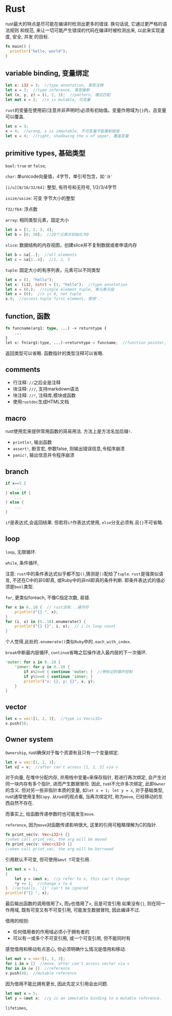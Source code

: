 # Rust

rust最大的特点是尽可能在编译时检测出更多的错误. 换句话说, 它通过更严格的语法规则
和规范, 来让一切可能产生错误的代码在编译时被检测出来, 以此来实现速度, 安全, 并发
的目标.

```rust
fn main() {
  println!("hello, world");
}
```

## variable binding, 变量绑定

```rust
let x: i32 = 3;  //type annotation, 类型注释
let x = 3;  //type inference, 类型推断
let (x, y, z) = (1, 2, 3);  //pattern, 模式匹配
let mut x = 3;  //x is mutable, 可变量
```

`rust`的变量在使用前(注意并非声明时)必须有初始值。变量作用域为`{}`内，且变量可以覆盖.

```rust
let x = 3;
x = 4;  //wrong, x is immutable, 不可变量不能重新赋值
let x = 4;  //right, shadowing the x of upper, 覆盖变量
```

## primitive types, 基础类型

`bool`: `true` or `false`;

`char`: 单unicode向量值，4字节，单引号包含，如`'沃'`

`[i/u][8/16/32/64]`: 整型, 有符号和无符号, 1/2/3/4字节

`isize/usize`: 可变 字节大小的整型

`f32/f64`: 浮点数

`array`: 相同类型元素，固定大小

```rust
let a = [1, 2, 3, 4];
let b = [0; 20];  //20个元素并初始化为0
```

`slice`: 数据结构的内存视图，创建slice并不复制数据或者申请内存

```rust
let b = &a[..];  //all elements
let c = &a[1..4];  //1, 2, 3
```

`tuple`: 固定大小的有序列表，元素可以不同类型

```rust
let x = (1, "hello");
let x: (i32, &str) = (1, "hello");  //type annotation
let x = (0,);  //single element tuple, 单元素元组
let x = (0);  //x is 0, not tuple
x.0;  //access tuple first element, 使用'.'
```

## function, 函数

```rust
fn funcname(arg1: type, ...) -> returntype {
	...
}
let x: fn(arg1:type, ...)->returntype = funcname;  //function pointer, 函数指针
```

返回类型可以省略. 函数指针的类型注释可以省略.

## comments

* 行注释: `//`之后全是注释
* 块注释: `///`, 支持markdown语法
* 块注释: `//!`, 注释库,模块或函数
* 使用`rustdoc`生成HTML文档

## macro

rust使用宏来提供常用函数的简易用法. 方法上是方法名加后缀`!`.
* `println!`, 输出函数
* `assert!`, 断言宏, 参数false, 则输出错误信息,令程序崩溃
* `panic!`, 输出信息并令程序崩溃

## branch

```rust
if x==5 {
	...
} else if {
	...
} else {
	...
}
```

`if`是表达式,会返回结果. 但若将`if`作表达式使用, `else`分支必须有.且`{}`不可省略.

## loop

`loop`, 无限循环.

`while`, 条件循环, 

注意: `rust`中的条件表达式似乎都不加`()`,猜测是`()`配给了`tuple`. `rust`是强类似语言, 不还在C中的非0即真, 或Ruby中的非nil即真的条件判断. 即条件表达式的值必须是`bool`类型.

`for`, 更类似foreach, 不像C指定次数, 易错.

```rust
for x in 0..10 {  // rust没有...操作符
	println!("{} ", x);
}
for (i, x) in (5..10).enumerate() {
	println!("{} {}", i, x);  // i is loop count
}
```

个人觉得,此处的`.enumerate()`类似`Ruby`中的`.each_with_index`.

`break`中断最内层循环, `continue`省略之后操作进入最内层的下一次循环.

```rust
'outer: for x in 0..10 {
	'inner: for y in 0..10 {
		if x%2==0 { continue 'outer; }  //带标记的循环控制
		if y%2==0 { continue 'inner; }
		println!("x: {}, y: {}", x, y);
	}
}
```

## vector

```rust
let x = vec![1, 2, 3];  //type is Vec<i32>
x.push(5);
```

## Owner system

`Ownership`, rust确保对于每个资源有且只有一个变量绑定.

```rust
let v = vec![1, 2, 3];
let v2 = v;  //after can't access [1, 2, 3] via v
```

对于向量, 在堆中分配内存, 并用栈中变量`v`来保存指针, 若进行再次绑定, 会产生对同一块内存有多个指针, 进而产生数据冒险. 因此, rust不允许多次绑定, 此即`Owner`的含义. 但对另一些非指针本质的变量, 如`let x = 1; let y = x`, 对于基础类型, rust通常使用复制`Copy`. 从rust的观点看, 当再次绑定时, 称为`move`, 已经移动的东西自然不存在.

而事实上, 给函数传递参数时也可能发生`move`.

`reference`, 因为`move`对函数传递影响很大, 这里的引用可粗略理解为C的指针.

```rust
fn print_vec(v: Vec<i32>) {}  
//when call print_vec, the arg will be moved
fn print_vec(v: &Vec<i32>) {}
//when call print_vec, the arg will be borrowed
```

引用默认不可变, 但可使用`&mut T`可变引用.

```rust
let mut x = 5;
{
	let y = &mut x;  //y refer to x, this can't change
	*y += 1;  //change x to 6
}  //actually, '{}' can't be ignored
println!("{} ", x);
```

最后输出函数的调用借用了`x`, 而`y`也借用了`x`, 且是可变引用.如果没有`{}`, 则在同一作用域, 既有可变又有不可变引用, 可能发生数据冒险, 因此编译不过.

借用的规则:
* 任何借用者的作用域必须小于拥有者的
* 可以有一或多个不可变引用, 或一个可变引用, 但不能同时有

感觉借用和移动有点恶心, 你必须明确什么情况是借用和移动.

```rust
let mut v = vec![1, 2, 3];
for i in v {}  //move, after can't access vector via v
for in in &v {}  //reference
v.push(4);  //mutable reference
```

因为借用不能比拥有更长, 因此先定义引用会出问题.

```rust
let mut x = 5;
let y = &mut x;  //y is an immutable binding to a mutable reference.
```
`lifetimes`, 
